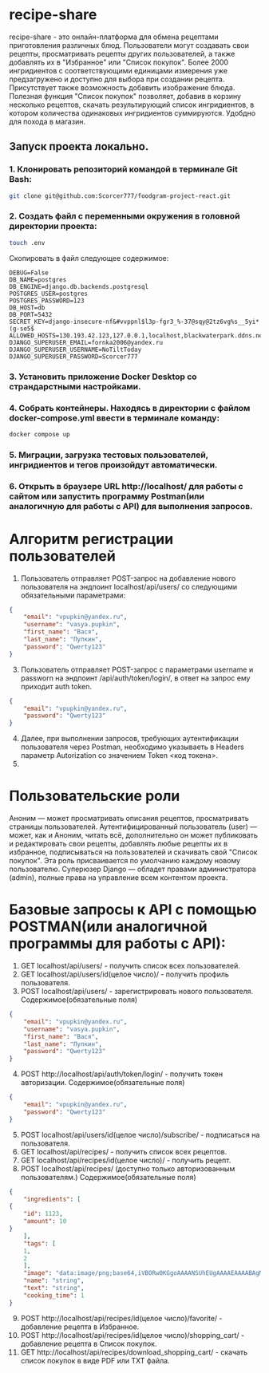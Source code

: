 # recipe-share
recipe-share - это онлайн-платформа для обмена рецептами приготовления различных блюд. Пользователи могут создавать свои рецепты, просматривать рецепты других пользователей, а также добавлять их в "Избранное" или "Список покупок". Более 2000 ингридиентов с соответствующими единицами измерения уже предзагружено и доступно для выбора при создании рецепта. Присутствует также возможность добавить изображение блюда. Полезная функция "Список покупок" позволяет, добавив в корзину несколько рецептов, скачать результирующий список ингридиентов, в котором количества одинаковых ингридиентов суммируются. Удобдно для похода в магазин.

## Запуск проекта локально.
### 1. Клонировать репозиторий командой в терминале Git Bash:
```bash
git clone git@github.com:Scorcer777/foodgram-project-react.git
```
### 2. Создать файл с переменными окружения в головной директории проекта:
```bash
touch .env
```
   Скопировать в файл следующее содержимое:
```
DEBUG=False
DB_NAME=postgres
DB_ENGINE=django.db.backends.postgresql
POSTGRES_USER=postgres
POSTGRES_PASSWORD=123
DB_HOST=db
DB_PORT=5432
SECRET_KEY=django-insecure-nf&#vvppnl$l3p-fgr3_%-37@sqy@2tz6vg%s__5yi*(g-se5$
ALLOWED_HOSTS=130.193.42.123,127.0.0.1,localhost,blackwaterpark.ddns.net
DJANGO_SUPERUSER_EMAIL=fornka2006@yandex.ru
DJANGO_SUPERUSER_USERNAME=NoTiltToday
DJANGO_SUPERUSER_PASSWORD=Scorcer777
```

### 3. Установить приложение Docker Desktop со страндарстными настройками.
### 4. Собрать контейнеры. Находясь в директории с файлом docker-compose.yml ввести в терминале команду:
```bash
docker compose up
```
### 5. Миграции, загрузка тестовых пользователей, ингридиентов и тегов произойдут автоматически.
### 6. Открыть в браузере URL http://localhost/ для работы с сайтом или запустить программу Postman(или аналогичную для работы с API) для выполнения запросов.


# Алгоритм регистрации пользователей
1. Пользователь отправляет POST-запрос на добавление нового пользователя на эндпоинт localhost/api/users/ со следующими обязательными параметрами:
```JSON
{
    "email": "vpupkin@yandex.ru",
    "username": "vasya.pupkin",
    "first_name": "Вася",
    "last_name": "Пупкин",
    "password": "Qwerty123"
}
```
3. Пользователь отправляет POST-запрос с параметрами username и passworn на эндпоинт /api/auth/token/login/, в ответ на запрос ему приходит auth token.
```JSON
{
    "email": "vpupkin@yandex.ru",
    "password": "Qwerty123"
}
```
4. Далее, при выполнении запросов, требующих аутентификации пользователя через Postman, необходимо указываеть в Headers параметр Autorization со значением Token <код токена>.
5. 
# Пользовательские роли
Аноним — может просматривать описания рецептов, просматривать страницы пользователей.
Аутентифицированный пользователь (user) — может, как и Аноним, читать всё, дополнительно он может публиковать и редактировать свои рецепты, добавлять любые рецепты их в избранное, подписываться на пользователей и скачивать свой "Список покупок". Эта роль присваивается по умолчанию каждому новому пользователю.
Суперюзер Django — обладет правами администратора (admin), полные права на управление всем контентом проекта.

# Базовые запросы к API c помощью POSTMAN(или аналогичной программы для работы с API):

1. GET localhost/api/users/ - получить список всех пользователей.
2. GET localhost/api/users/id(целое число)/ - получить профиль пользователя.
3. POST localhost/api/users/ - зарегистрировать нового пользователя.
Содержимое(обязательные поля)
```JSON
{
    "email": "vpupkin@yandex.ru",
    "username": "vasya.pupkin",
    "first_name": "Вася",
    "last_name": "Пупкин",
    "password": "Qwerty123"
}
```
4. POST http://localhost/api/auth/token/login/ - получить токен авторизации.
Содержимое(обязательные поля)
```JSON
{
    "email": "vpupkin@yandex.ru",
    "password": "Qwerty123"
}
```
5. POST localhost/api/users/id(целое число)/subscribe/ - подписаться на пользователя.
6. GET localhost/api/recipes/ - получить список всех рецептов.
7. GET localhost/api/recipes/id(целое число)/ - получить рецепт.
8. POST localhost/api/recipes/ (доступно только авторизованным пользователям.)
Содержимое(обязательные поля)
```JSON
{
    "ingredients": [
{
    "id": 1123,
    "amount": 10
}
    ],
    "tags": [
    1,
    2
    ],
    "image": "data:image/png;base64,iVBORw0KGgoAAAANSUhEUgAAAAEAAAABAgMAAABieywaAAAACVBMVEUAAAD///9fX1/S0ecCAAAACXBIWXMAAA7EAAAOxAGVKw4bAAAACklEQVQImWNoAAAAggCByxOyYQAAAABJRU5ErkJggg==",
    "name": "string",
    "text": "string",
    "cooking_time": 1
}
```
9. POST http://localhost/api/recipes/id(целое число)/favorite/ - добавление рецепта в Избранное.
10. POST http://localhost/api/recipes/id(целое число)/shopping_cart/ - добавление рецепта в Список покупок.
11. GET http://localhost/api/recipes/download_shopping_cart/ - скачать список покупок в виде PDF или TXT файла.

